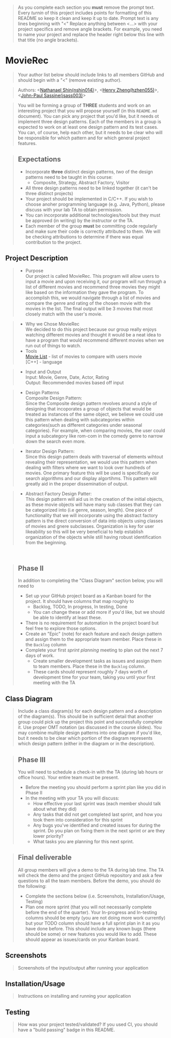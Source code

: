   > As you complete each section you **must** remove the prompt text. Every *turnin* of this project includes points for formatting of this README so keep it clean and keep it up to date. 
 > Prompt text is any lines beginning with "\<"
 > Replace anything between \<...\> with your project specifics and remove angle brackets. For example, you need to name your project and replace the header right below this line with that title (no angle brackets). 
# MovieRec
 > Your author list below should include links to all members GitHub and should begin with a "\<" (remove existing author).
 
 > Authors: \<[Nathanael Shin(nshin014)](https:://github.com/nks738)\>, \<[Henry Zheng(hzhen055)](https://github.com/HenryKZheng)\>, \<[John-Paul Sassine(jsass003)](https://github.com/jpsassine)\>
 
 > You will be forming a group of **THREE** students and work on an interesting project that you will propose yourself (in this `README.md` document). You can pick any project that you'd like, but it needs ot implement three design patterns. Each of the members in a group is expected to work on at least one design pattern and its test cases. You can, of course, help each other, but it needs to be clear who will be responsible for which pattern and for which general project features.
 
 > ## Expectations
 > * Incorporate **three** distinct design patterns, *two* of the design patterns need to be taught in this course:
 >   * Composite, Strategy, Abstract Factory, Visitor
 > * All three design patterns need to be linked together (it can't be three distinct projects)
 > * Your project should be implemented in C/C++. If you wish to choose anoher programming language (e.g. Java, Python), please discuss with your lab TA to obtain permission.
 > * You can incorporate additional technologies/tools but they must be approved (in writing) by the instructor or the TA.
 > * Each member of the group **must** be committing code regularly and make sure their code is correctly attributed to them. We will be checking attributions to determine if there was equal contribution to the project.

## Project Description
 > * Purpose <br />
 > Our project is called MovieRec. This program will allow users to input a movie and upon receiving it, our program will run through 
 a list of different movies and recommend three movies they might like based on the information they gave the program. To accomplish this, we would 
 navigate through a list of movies and compare the genre and rating of the chosen movie with the movies in the list. The final output will be 3 movies that 
 most closely match with the user's movie. 
 
 > * Why we Chose MovieRec <br />
 We decided to do this project because our group really enjoys watching different movies and thought it would be a neat idea to have a program that would
 recommend different movies when we run out of things to watch.
 > * Tools <br />
 [Movie List](https://data.world/owentemple/greatest-films-of-all-time/workspace/file?filename=guardian_2010_greatest_films_of_all_time.csv) - list of movies to compare with users movie <br />
 [C++] - language <br />
 
 > * Input and Output <br />
 Input: Movie, Genre, Date, Actor, Rating <br />
 Output: Recommended movies based off input <br />
 
 > * Design Patterns <br />
Composite Design Pattern: <br />
Since the Composite design pattern revolves around a style of designing that incoporates a group of objects that would be treated as instances of the same object, we believe we could use this pattern when dealing with subcategories within categories(such as different categories under seasonal categories). For example, when comparing movies, the user could input a subcategory like rom-com in the comedy genre to narrow down the search even more. <br />

> * Iterator Design Pattern: <br />
Since this design pattern deals with traversal of elements wihtout revealing their representation, we would use this pattern when dealing with filters where we want to look over hundreds of movies. One primary feature this will be used is specifically our search algorithms and our display algortihms. This pattern will greatly aid in the proper dissemination of output. <br />

> * Abstract Factory Design Patter: <br />
This design pattern will aid us in the creation of the initial objects, as these movie objects will have many sub classes that they can be categorized into (i.e genre, season, length). One piece of functionality that we will incorporate using the abstract factory pattern is the direct conversion of data into objects using classes of movies and gnere subclasses. Organization is key for user likeability so this will be very beneficial to help establish organization of the objects while still having robust identification from the beginning.



 <br />

 > ## Phase II
 > In addition to completing the "Class Diagram" section below, you will need to 
 > * Set up your GitHub project board as a Kanban board for the project. It should have columns that map roughly to 
 >   * Backlog, TODO, In progress, In testing, Done
 >   * You can change these or add more if you'd like, but we should be able to identify at least these.
 > * There is no requirement for automation in the project board but feel free to explore those options.
 > * Create an "Epic" (note) for each feature and each design pattern and assign them to the appropriate team member. Place these in the `Backlog` column
 > * Complete your first *sprint planning* meeting to plan out the next 7 days of work.
 >   * Create smaller development tasks as issues and assign them to team members. Place these in the `Backlog` column.
 >   * These cards should represent roughly 7 days worth of development time for your team, taking you until your first meeting with the TA
## Class Diagram
 > Include a class diagram(s) for each design pattern and a description of the diagram(s). This should be in sufficient detail that another group could pick up the project this point and successfully complete it. Use proper OMT notation (as discussed in the course slides). You may combine multiple design patterns into one diagram if you'd like, but it needs to be clear which portion of the diagram represents which design pattern (either in the diagram or in the description). 
 
 > ## Phase III
 > You will need to schedule a check-in with the TA (during lab hours or office hours). Your entire team must be present. 
 > * Before the meeting you should perform a sprint plan like you did in Phase II
 > * In the meeting with your TA you will discuss: 
 >   - How effective your last sprint was (each member should talk about what they did)
 >   - Any tasks that did not get completed last sprint, and how you took them into consideration for this sprint
 >   - Any bugs you've identified and created issues for during the sprint. Do you plan on fixing them in the next sprint or are they lower priority?
 >   - What tasks you are planning for this next sprint.

 > ## Final deliverable
 > All group members will give a demo to the TA during lab time. The TA will check the demo and the project GitHub repository and ask a few questions to all the team members. 
 > Before the demo, you should do the following:
 > * Complete the sections below (i.e. Screenshots, Installation/Usage, Testing)
 > * Plan one more sprint (that you will not necessarily complete before the end of the quarter). Your In-progress and In-testing columns should be empty (you are not doing more work currently) but your TODO column should have a full sprint plan in it as you have done before. This should include any known bugs (there should be some) or new features you would like to add. These should appear as issues/cards on your Kanban board. 
 ## Screenshots
 > Screenshots of the input/output after running your application
 ## Installation/Usage
 > Instructions on installing and running your application
 ## Testing
 > How was your project tested/validated? If you used CI, you should have a "build passing" badge in this README.
